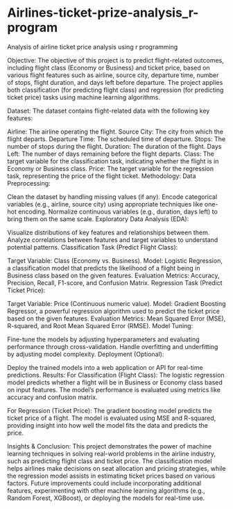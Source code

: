 # Airlines-ticket-prize-analysis_r-program
Analysis of airline ticket price analysis using r programming

Objective:
The objective of this project is to predict flight-related outcomes, including flight class (Economy or Business) and ticket price, based on various flight features such as airline, source city, departure time, number of stops, flight duration, and days left before departure. The project applies both classification (for predicting flight class) and regression (for predicting ticket price) tasks using machine learning algorithms.

Dataset:
The dataset contains flight-related data with the following key features:

Airline: The airline operating the flight.
Source City: The city from which the flight departs.
Departure Time: The scheduled time of departure.
Stops: The number of stops during the flight.
Duration: The duration of the flight.
Days Left: The number of days remaining before the flight departs.
Class: The target variable for the classification task, indicating whether the flight is in Economy or Business class.
Price: The target variable for the regression task, representing the price of the flight ticket.
Methodology:
Data Preprocessing:

Clean the dataset by handling missing values (if any).
Encode categorical variables (e.g., airline, source city) using appropriate techniques like one-hot encoding.
Normalize continuous variables (e.g., duration, days left) to bring them on the same scale.
Exploratory Data Analysis (EDA):

Visualize distributions of key features and relationships between them.
Analyze correlations between features and target variables to understand potential patterns.
Classification Task (Predict Flight Class):

Target Variable: Class (Economy vs. Business).
Model: Logistic Regression, a classification model that predicts the likelihood of a flight being in Business class based on the given features.
Evaluation Metrics: Accuracy, Precision, Recall, F1-score, and Confusion Matrix.
Regression Task (Predict Ticket Price):

Target Variable: Price (Continuous numeric value).
Model: Gradient Boosting Regressor, a powerful regression algorithm used to predict the ticket price based on the given features.
Evaluation Metrics: Mean Squared Error (MSE), R-squared, and Root Mean Squared Error (RMSE).
Model Tuning:

Fine-tune the models by adjusting hyperparameters and evaluating performance through cross-validation.
Handle overfitting and underfitting by adjusting model complexity.
Deployment (Optional):

Deploy the trained models into a web application or API for real-time predictions.
Results:
For Classification (Flight Class): The logistic regression model predicts whether a flight will be in Business or Economy class based on input features. The model’s performance is evaluated using metrics like accuracy and confusion matrix.

For Regression (Ticket Price): The gradient boosting model predicts the ticket price of a flight. The model is evaluated using MSE and R-squared, providing insight into how well the model fits the data and predicts the price.

Insights & Conclusion:
This project demonstrates the power of machine learning techniques in solving real-world problems in the airline industry, such as predicting flight class and ticket price.
The classification model helps airlines make decisions on seat allocation and pricing strategies, while the regression model assists in estimating ticket prices based on various factors.
Future improvements could include incorporating additional features, experimenting with other machine learning algorithms (e.g., Random Forest, XGBoost), or deploying the models for real-time use.

